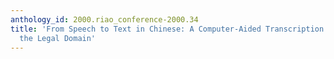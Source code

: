```yaml
---
anthology_id: 2000.riao_conference-2000.34
title: 'From Speech to Text in Chinese: A Computer-Aided Transcription System for
  the Legal Domain'
---
```

